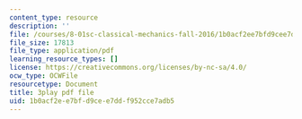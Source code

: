 ```yaml
---
content_type: resource
description: ''
file: /courses/8-01sc-classical-mechanics-fall-2016/1b0acf2ee7bfd9cee7ddf952cce7adb5_NCCzjtqZ28M.pdf
file_size: 17813
file_type: application/pdf
learning_resource_types: []
license: https://creativecommons.org/licenses/by-nc-sa/4.0/
ocw_type: OCWFile
resourcetype: Document
title: 3play pdf file
uid: 1b0acf2e-e7bf-d9ce-e7dd-f952cce7adb5
---
```

